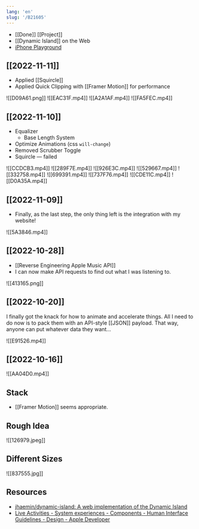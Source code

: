 ```yaml
---
lang: 'en'
slug: '/B21605'
---
```


- [[Done]] [[Project]]
- [[Dynamic Island]] on the Web
- [iPhone Playground](https://iphone.junho.io/)

## [[2022-11-11]]

- Applied [[Squircle]]
- Applied Quick Clipping with [[Framer Motion]] for performance

![[D09A61.png]]
![[EAC31F.mp4]]
![[A2A1AF.mp4]]
![[FA5FEC.mp4]]

## [[2022-11-10]]

- Equalizer
  - Base Length System
- Optimize Animations (css `will-change`)
- Removed Scrubber Toggle
- Squircle — failed

![[CCDCB3.mp4]]
![[289F7E.mp4]]
![[926E3C.mp4]]
![[529667.mp4]]
![[332758.mp4]]
![[699391.mp4]]
![[737F76.mp4]]
![[CDE11C.mp4]]
![[D0A35A.mp4]]

## [[2022-11-09]]

- Finally, as the last step, the only thing left is the integration with my website!

![[5A3846.mp4]]

## [[2022-10-28]]

- [[Reverse Engineering Apple Music API]]
- I can now make API requests to find out what I was listening to.

![[413165.png]]

## [[2022-10-20]]

I finally got the knack for how to animate and accelerate things.
All I need to do now is to pack them with an API-style [[JSON]] payload.
That way, anyone can put whatever data they want...

![[E91526.mp4]]

## [[2022-10-16]]

![[AA04D0.mp4]]

## Stack

- [[Framer Motion]] seems appropriate.

## Rough Idea

![[126979.jpeg]]

## Different Sizes

![[837555.jpg]]

## Resources

- [jhaemin/dynamic-island: A web implementation of the Dynamic Island](https://github.com/jhaemin/dynamic-island)
- [Live Activities - System experiences - Components - Human Interface Guidelines - Design - Apple Developer](https://developer.apple.com/design/human-interface-guidelines/components/system-experiences/live-activities)
